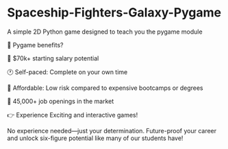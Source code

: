 # Spaceship-Fighters-Galaxy-Pygame
A simple 2D Python game designed to teach you the pygame module

🚀 Pygame benefits?

💼 $70k+ starting salary potential

🕐 Self-paced: Complete on your own time

🤑 Affordable: Low risk compared to expensive bootcamps or degrees

🎯 45,000+ job openings in the market

👉 Experience Exciting and interactive games!

No experience needed—just your determination. Future-proof your career and unlock six-figure potential like many of our students have!
